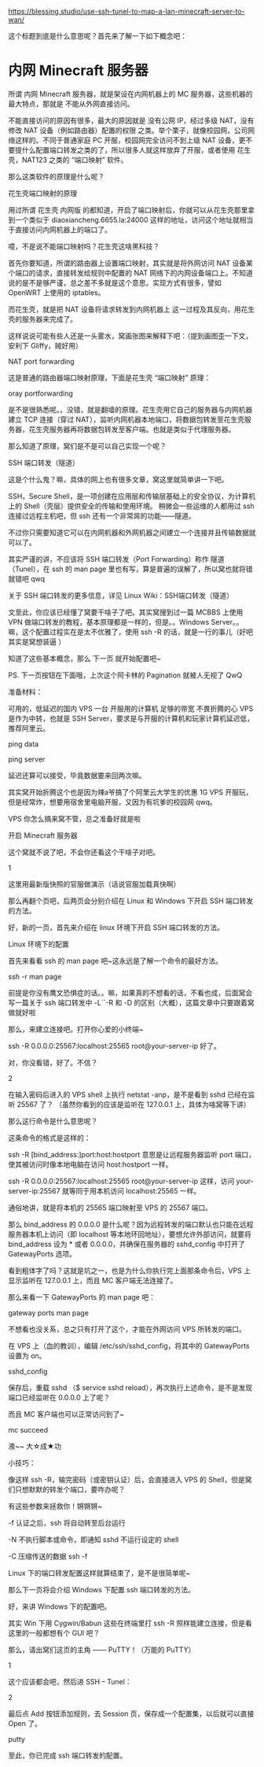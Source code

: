 https://blessing.studio/use-ssh-tunel-to-map-a-lan-minecraft-server-to-wan/

这个标题到底是什么意思呢？首先来了解一下如下概念吧：

# 内网 Minecraft 服务器

所谓 内网 Minecraft 服务器，就是架设在内网机器上的 MC 服务器，这些机器的最大特点，那就是 不能从外网直接访问。

不能直接访问的原因有很多，最大的原因就是 没有公网 IP，经过多级 NAT，没有修改 NAT 设备（例如路由器）配置的权限 之类。举个栗子，就像校园网，公司网络这样的。不同于普通家庭 PC 开服，校园网完全访问不到上级 NAT 设备，更不要提什么配置端口转发之类的了，所以很多人就这样放弃了开服，或者使用 花生壳，NAT123 之类的 “端口映射” 软件。

那么这类软件的原理是什么呢？

花生壳端口映射的原理

用过所谓 花生壳 内网版 的都知道，开启了端口映射后，你就可以从花生壳那里拿到一个类似于 diaoxiancheng.6655.la:24000 这样的地址，访问这个地址就相当于直接访问内网机器上的端口了。

噫，不是说不能端口映射吗？花生壳这啥黑科技？

首先你要知道，所谓的路由器上设置端口映射，其实就是将外网访问 NAT 设备某个端口的请求，直接转发给规则中配置的 NAT 网络下的内网设备端口上。不知道说的是不是够严谨，总之差不多就是这个意思。实现方式有很多，譬如 OpenWRT 上使用的 iptables。

而花生壳，就是把 NAT 设备将请求转发到内网机器上 这一过程及其反向，用花生壳的服务器来完成了。

这样说说可能有些人还是一头雾水，窝画张图来解释下吧：（提到画图歪一下文，安利下 Gliffy，贼好用）

NAT port forwarding

这是普通的路由器端口映射原理，下面是花生壳 “端口映射” 原理：

oray portforwarding

是不是很熟悉呢。。没错，就是翻墙的原理。花生壳用它自己的服务器与内网机器建立 TCP 连接（穿过 NAT），监听内网机器本地端口，将数据包转发至花生壳服务器，花生壳服务器再将数据包转发至客户端。也就是类似于代理服务器。

那么知道了原理，窝们是不是可以自己实现一个呢？

SSH 端口转发（隧道）

这是个什么鬼？嘛，具体的网上也有很多文章，窝这里就简单讲一下吧。

SSH，Secure Shell，是一项创建在应用层和传输层基础上的安全协议，为计算机上的 Shell（壳层）提供安全的传输和使用环境。
稍微会一些运维的人都用过 ssh 连接过远程主机吧，但 ssh 还有一个非常屌的功能——隧道。

不过你只需要知道它可以在内网机器和外网机器之间建立一个连接并且传输数据就可以了。

其实严谨的讲，不应该将 SSH 端口转发（Port Forwarding）称作 隧道（Tunel），在 ssh 的 man page 里也有写，算是普遍的误解了，所以窝也就将错就错吧 qwq

关于 SSH 端口转发的更多信息，详见 Linux Wiki：SSH端口转发（隧道）

文至此，你应该已经懂了窝要干啥子了吧。其实窝搜到过一篇 MCBBS 上使用 VPN 做端口转发的教程，基本原理都是一样的，但是。。Windows Server。。嘛，这个配置过程实在是太不优雅了，使用 ssh -R 的话，就是一行的事儿（好吧其实是窝想装逼 ）

知道了这些基本概念，那么 下一页 就开始配置吧~

PS. 下一页按钮在下面哦，上次这个阿卡林的 Pagination 就被人无视了 QwQ

准备材料：

可用的，低延迟的国内 VPS 一台
开服用的计算机
足够的带宽
不畏折腾的心
VPS 是作为中转，也就是 SSH Server，要求是与开服的计算机和玩家计算机延迟低，推荐阿里云。

ping data

ping server

延迟还算可以接受，毕竟数据要来回两次嘛。

其实窝开始折腾这个也是因为辣a爷搞了个阿里云大学生的优惠 1G VPS 开服玩，但是经常炸，想要用宿舍里电脑开服，又因为有坑爹的校园网 qwq。

VPS 你怎么搞来窝不管，总之准备好就是啦

开启 Minecraft 服务器

这个窝就不说了吧，不会你还看这个干啥子对吧。

1

这里用最新版快照的官服做演示（话说官服加载真快啊）

那么再翻个页吧，后两页会分别介绍在 Linux 和 Windows 下开启 SSH 端口转发的方法。

好，新的一页，首先来介绍在 linux 环境下开启 SSH 端口转发的方法。

Linux 环境下的配置

首先来看看 ssh 的 man page 吧~这永远是了解一个命令的最好方法。

ssh -r man page

前提是你没有鹰文恐惧症的话。。嘛，如果真的不想看的话，不看也成，后面窝会写一篇关于 ssh 端口转发中 -L``-R 和 -D 的区别（大概），这篇文章中只要跟着窝做就好啦

那么，来建立连接吧。打开你心爱的小终端~

ssh -R 0.0.0.0:25567:localhost:25565 root@your-server-ip
好了。

对，你没看错，好了。不信？

2

在输入密码后进入的 VPS shell 上执行 netstat -anp，是不是看到 sshd 已经在监听 25567 了？ （虽然你看到的应该是监听在 127.0.0.1 上，具体为啥窝等下讲）

那么这行命令是什么意思呢？

这条命令的格式是这样的：

ssh -R [bind_address:]port:host:hostport
意思是让远程服务器监听 port 端口，使其被访问时像本地电脑在访问 host:hostport 一样。

ssh -R 0.0.0.0:25567:localhost:25565 root@your-server-ip
这样，访问 your-server-ip:25567 就等同于用本机访问 localhost:25565 一样。

通俗地讲，就是将本机的 25565 端口映射至 VPS 的 25567 端口。

那么 bind_address 的 0.0.0.0 是什么呢？因为远程转发的端口默认也只能在远程服务器本机上访问（即 localhost 等本地环回地址），要想允许外部访问，就要将 bind_address 设为 * 或者 0.0.0.0，并确保在服务器的 sshd_config 中打开了 GatewayPorts 选项。

看到粗体字了吗？这就是坑之一，也是为什么你执行完上面那条命令后，VPS 上显示监听在 127.0.0.1 上，而且 MC 客户端无法连接了。

那么来看一下 GatewayPorts 的 man page 吧：

gateway ports man page

不想看也没关系，总之只有打开了这个，才能在外网访问 VPS 所转发的端口。

在 VPS 上（血的教训），编辑 /etc/ssh/sshd_config，将其中的 GatewayPorts 设置为 on。

sshd_config

保存后，重载 sshd （$ service sshd reload），再次执行上述命令，是不是发现端口已经监听在 0.0.0.0 上了呢？

而且 MC 客户端也可以正常访问到了~

mc succeed

液~~ 大☆成★功

小技巧：

像这样 ssh -R，输完密码（或密钥认证）后，会直接进入 VPS 的 Shell，但是窝们只想默默的转发个端口，要咋办呢？

有这些参数来拯救你！锵锵锵~

-f 认证之后，ssh 将自动转至后台运行

-N 不执行脚本或命令，即通知 sshd 不运行设定的 shell

-C 压缩传送的数据
ssh -f

Linux 下的端口转发配置这样就算结束了，是不是很简单呢~

那么下一页将会介绍 Windows 下配置 ssh 端口转发的方法。

好，来讲 Windows 下的配置吧。

其实 Win 下用 Cygwin/Babun 这些在终端里打 ssh -R 照样能建立连接，但是看这里的一般都想有个 GUI 吧？

那么，请出窝们这页的主角 —— PuTTY！（万能的 PuTTY）

1

这个应该都会吧，然后进 SSH – Tunel：

2

最后点 Add 按钮添加规则，去 Session 页，保存成一个配置集，以后就可以直接 Open 了。

putty

至此，你已完成 ssh 端口转发的配置。

